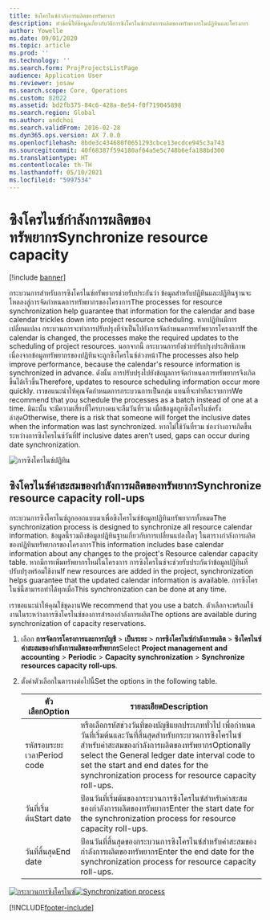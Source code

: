 ```yaml
---
title: ซิงโครไนซ์กำลังการผลิตของทรัพยากร
description: หัวข้อนี้ให้ข้อมูลเกี่ยวกับวิธีการซิงโครไนซ์กำลังการผลิตของทรัพยากรในปฏิทินและโครงการ
author: Yowelle
ms.date: 09/01/2020
ms.topic: article
ms.prod: ''
ms.technology: ''
ms.search.form: ProjProjectsListPage
audience: Application User
ms.reviewer: josaw
ms.search.scope: Core, Operations
ms.custom: 82022
ms.assetid: bd2fb375-84c6-428a-8e54-f0f719045898
ms.search.region: Global
ms.author: andchoi
ms.search.validFrom: 2016-02-28
ms.dyn365.ops.version: AX 7.0.0
ms.openlocfilehash: 8bde3c434680f0651293cbce13ecdce945c3a743
ms.sourcegitcommit: 40f68387f594180af64a5e5c748b6efa188bd300
ms.translationtype: HT
ms.contentlocale: th-TH
ms.lasthandoff: 05/10/2021
ms.locfileid: "5997534"
---
```

# <a name="synchronize-resource-capacity"></a><span data-ttu-id="4010b-103">ซิงโครไนซ์กำลังการผลิตของทรัพยากร</span><span class="sxs-lookup"><span data-stu-id="4010b-103">Synchronize resource capacity</span></span>

[!include [banner](../includes/banner.md)]

<span data-ttu-id="4010b-104">กระบวนการสำหรับการซิงโครไนซ์ทรัพยากรช่วยรับประกันว่า ข้อมูลสำหรับปฏิทินและปฏิทินฐานจะไหลลงสู่การจัดกำหนดการทรัพยากรของโครงการ</span><span class="sxs-lookup"><span data-stu-id="4010b-104">The processes for resource synchronization help guarantee that information for the calendar and base calendar trickles down into project resource scheduling.</span></span> <span data-ttu-id="4010b-105">หากปฏิทินมีการเปลี่ยนแปลง กระบวนการจะทำการปรับปรุงที่จำเป็นไปยังการจัดกำหนดการทรัพยากรโครงการ</span><span class="sxs-lookup"><span data-stu-id="4010b-105">If the calendar is changed, the processes make the required updates to the scheduling of project resources.</span></span> <span data-ttu-id="4010b-106">นอกจากนี้ กระบวนการยังช่วยปรับปรุงประสิทธิภาพ เนื่องจากข้อมูลทรัพยากรของปฏิทินจะถูกซิงโครไนซ์ล่วงหน้า</span><span class="sxs-lookup"><span data-stu-id="4010b-106">The processes also help improve performance, because the calendar's resource information is synchronized in advance.</span></span> <span data-ttu-id="4010b-107">ดังนั้น การปรับปรุงไปยังข้อมูลการจัดกำหนดการทรัพยากรจึงเกิดขึ้นได้เร็วขึ้น</span><span class="sxs-lookup"><span data-stu-id="4010b-107">Therefore, updates to resource scheduling information occur more quickly.</span></span> <span data-ttu-id="4010b-108">เราขอแนะนำให้คุณจัดกำหนดการกระบวนการเป็นกลุ่ม แทนที่จะทำทีละรายการ</span><span class="sxs-lookup"><span data-stu-id="4010b-108">We recommend that you schedule the processes as a batch instead of one at a time.</span></span> <span data-ttu-id="4010b-109">มิฉะนั้น จะมีความเสี่ยงที่ใครบางคนจะลืมวันที่รวม เมื่อข้อมูลถูกซิงโครไนซ์ครั้งล่าสุด</span><span class="sxs-lookup"><span data-stu-id="4010b-109">Otherwise, there is a risk that someone will forget the inclusive dates when the information was last synchronized.</span></span> <span data-ttu-id="4010b-110">หากไม่ใช้วันที่รวม ช่องว่างอาจเกิดขึ้นระหว่างการซิงโครไนซ์วันที่</span><span class="sxs-lookup"><span data-stu-id="4010b-110">If inclusive dates aren't used, gaps can occur during date synchronization.</span></span>

![การซิงโครไนซ์ปฏิทิน](./media/projectresourcing04-1024x471.jpg)

## <a name="synchronize-resource-capacity-roll-ups"></a><span data-ttu-id="4010b-112">ซิงโครไนซ์ค่าสะสมของกำลังการผลิตของทรัพยากร</span><span class="sxs-lookup"><span data-stu-id="4010b-112">Synchronize resource capacity roll-ups</span></span>

<span data-ttu-id="4010b-113">กระบวนการซิงโครไนซ์ถูกออกแบบมาเพื่อซิงโครไนซ์ข้อมูลปฏิทินทรัพยากรทั้งหมด</span><span class="sxs-lookup"><span data-stu-id="4010b-113">The synchronization process is designed to synchronize all resource calendar information.</span></span> <span data-ttu-id="4010b-114">ข้อมูลนี้รวมถึงข้อมูลปฏิทินฐานเกี่ยวกับการเปลี่ยนแปลงใดๆ ในตารางกำลังการผลิตของปฏิทินทรัพยากรของโครงการ</span><span class="sxs-lookup"><span data-stu-id="4010b-114">This information includes base calendar information about any changes to the project's Resource calendar capacity table.</span></span> <span data-ttu-id="4010b-115">หากมีการเพิ่มทรัพยากรใหม่ในโครงการ การซิงโครไนซ์จะช่วยรับประกันว่าข้อมูลปฏิทินที่ปรับปรุงพร้อมใช้งาน</span><span class="sxs-lookup"><span data-stu-id="4010b-115">If new resources are added in the project, synchronization helps guarantee that the updated calendar information is available.</span></span> <span data-ttu-id="4010b-116">การซิงโครไนซ์นี้สามารถทำได้ทุกเมื่อ</span><span class="sxs-lookup"><span data-stu-id="4010b-116">This synchronization can be done at any time.</span></span>

<span data-ttu-id="4010b-117">เราขอแนะนำให้คุณใช้ชุดงาน</span><span class="sxs-lookup"><span data-stu-id="4010b-117">We recommend that you use a batch.</span></span> <span data-ttu-id="4010b-118">ตัวเลือกจะพร้อมใช้งานในระหว่างการซิงโครไนซ์ของการสำรองกำลังการผลิต</span><span class="sxs-lookup"><span data-stu-id="4010b-118">The options are available during synchronization of capacity reservations.</span></span>

1. <span data-ttu-id="4010b-119">เลือก **การจัดการโครงการและการบัญชี** &gt; **เป็นระยะ** &gt; **การซิงโครไนซ์กำลังการผลิต** &gt; **ซิงโครไนซ์ค่าสะสมของกำลังการผลิตของทรัพยากร**</span><span class="sxs-lookup"><span data-stu-id="4010b-119">Select **Project management and accounting** &gt; **Periodic** &gt; **Capacity synchronization** &gt; **Synchronize resources capacity roll-ups**.</span></span>
2. <span data-ttu-id="4010b-120">ตั้งค่าตัวเลือกในตารางต่อไปนี้</span><span class="sxs-lookup"><span data-stu-id="4010b-120">Set the options in the following table.</span></span>

    | <span data-ttu-id="4010b-121">ตัวเลือก</span><span class="sxs-lookup"><span data-stu-id="4010b-121">Option</span></span>      | <span data-ttu-id="4010b-122">รายละเอียด</span><span class="sxs-lookup"><span data-stu-id="4010b-122">Description</span></span> |
    |-------------|-------------|
    | <span data-ttu-id="4010b-123">รหัสรอบระยะเวลา</span><span class="sxs-lookup"><span data-stu-id="4010b-123">Period code</span></span> | <span data-ttu-id="4010b-124">หรือเลือกรหัสช่วงวันที่ของบัญชีแยกประเภททั่วไป เพื่อกำหนดวันที่เริ่มต้นและวันที่สิ้นสุดสำหรับกระบวนการซิงโครไนซ์สำหรับค่าสะสมของกำลังการผลิตของทรัพยากร</span><span class="sxs-lookup"><span data-stu-id="4010b-124">Optionally select the General ledger date interval code to set the start and end dates for the synchronization process for resource capacity roll-ups.</span></span> |
    | <span data-ttu-id="4010b-125">วันที่เริ่มต้น</span><span class="sxs-lookup"><span data-stu-id="4010b-125">Start date</span></span>  | <span data-ttu-id="4010b-126">ป้อนวันที่เริ่มต้นของกระบวนการซิงโครไนซ์สำหรับค่าสะสมของกำลังการผลิตของทรัพยากร</span><span class="sxs-lookup"><span data-stu-id="4010b-126">Enter the start date for the synchronization process for resource capacity roll-ups.</span></span> |
    | <span data-ttu-id="4010b-127">วันที่สิ้นสุด</span><span class="sxs-lookup"><span data-stu-id="4010b-127">End date</span></span>    | <span data-ttu-id="4010b-128">ป้อนวันที่สิ้นสุดของกระบวนการซิงโครไนซ์สำหรับค่าสะสมของกำลังการผลิตของทรัพยากร</span><span class="sxs-lookup"><span data-stu-id="4010b-128">Enter the end date for the synchronization process for resource capacity roll-ups.</span></span> |

<span data-ttu-id="4010b-129">[![กระบวนการซิงโครไนซ์](./media/projectresourcing09.jpg)](./media/projectresourcing09.jpg)</span><span class="sxs-lookup"><span data-stu-id="4010b-129">[![Synchronization process](./media/projectresourcing09.jpg)](./media/projectresourcing09.jpg)</span></span>


[!INCLUDE[footer-include](../includes/footer-banner.md)]